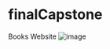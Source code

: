 # finalCapstone
Books Website
![image](https://user-images.githubusercontent.com/121644177/216611462-c1f7d671-1049-4021-8c16-e78851404179.png)
